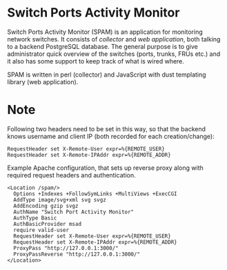 # Switch Ports Activity Monitor

Switch Ports Activity Monitor (SPAM) is an application for monitoring
network switches. It consists of *collector* and *web application*, both
talking to a backend PostgreSQL database. The general purpose is to give
administrator quick overview of the switches (ports, trunks, FRUs etc.) and
it also has some support to keep track of what is wired where.

SPAM is written in perl (collector) and JavaScript with dust templating
library (web application).

# Note

Following two headers need to be set in this way, so that the backend knows
username and client IP (both recorded for each creation/change):

    RequestHeader set X-Remote-User expr=%{REMOTE_USER}
    RequestHeader set X-Remote-IPAddr expr=%{REMOTE_ADDR}

Example Apache configuration, that sets up reverse proxy along with required
request headers and authentication.

    <Location /spam/>
      Options +Indexes +FollowSymLinks +MultiViews +ExecCGI
      AddType image/svg+xml svg svgz
      AddEncoding gzip svgz
      AuthName "Switch Port Activity Monitor"
      AuthType Basic
      AuthBasicProvider msad
      require valid-user
      RequestHeader set X-Remote-User expr=%{REMOTE_USER}
      RequestHeader set X-Remote-IPAddr expr=%{REMOTE_ADDR}
      ProxyPass "http://127.0.0.1:3000/"
      ProxyPassReverse "http://127.0.0.1:3000/"
    </Location>
